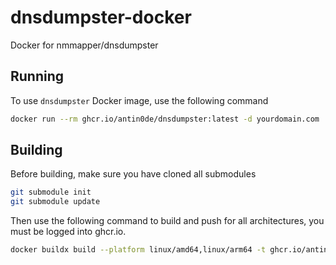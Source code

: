 # dnsdumpster-docker
Docker for nmmapper/dnsdumpster

## Running

To use `dnsdumpster` Docker image, use the following command

```bash
docker run --rm ghcr.io/antin0de/dnsdumpster:latest -d yourdomain.com
```

## Building

Before building, make sure you have cloned all submodules

```bash
git submodule init
git submodule update
```

Then use the following command to build and push for all architectures, you must be logged into ghcr.io.

```bash
docker buildx build --platform linux/amd64,linux/arm64 -t ghcr.io/antin0de/dnsdumpster:latest . --push
```


